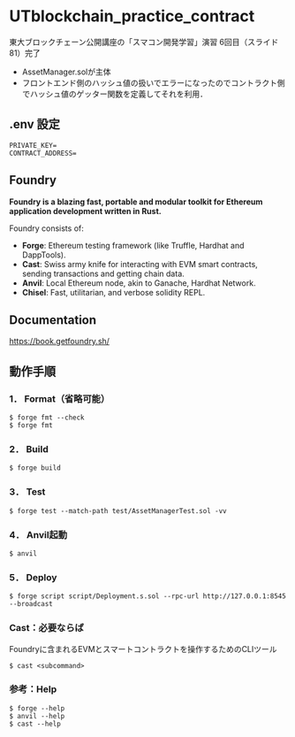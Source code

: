 # UTblockchain_practice_contract
東大ブロックチェーン公開講座の「スマコン開発学習」演習 6回目（スライド81）完了

- AssetManager.solが主体
- フロントエンド側のハッシュ値の扱いでエラーになったのでコントラクト側でハッシュ値のゲッター関数を定義してそれを利用．
  
## .env 設定

```
PRIVATE_KEY=
CONTRACT_ADDRESS= 
```

## Foundry

**Foundry is a blazing fast, portable and modular toolkit for Ethereum application development written in Rust.**

Foundry consists of:

-   **Forge**: Ethereum testing framework (like Truffle, Hardhat and DappTools).
-   **Cast**: Swiss army knife for interacting with EVM smart contracts, sending transactions and getting chain data.
-   **Anvil**: Local Ethereum node, akin to Ganache, Hardhat Network.
-   **Chisel**: Fast, utilitarian, and verbose solidity REPL.

## Documentation

https://book.getfoundry.sh/

## 動作手順

### 1． Format（省略可能）

```shell
$ forge fmt --check
$ forge fmt
```

### 2． Build

```shell
$ forge build
```

### 3． Test

```shell
$ forge test --match-path test/AssetManagerTest.sol -vv
```

### 4． Anvil起動

```shell
$ anvil
```

### 5． Deploy

```shell
$ forge script script/Deployment.s.sol --rpc-url http://127.0.0.1:8545 --broadcast
```

### Cast：必要ならば
Foundryに含まれるEVMとスマートコントラクトを操作するためのCLIツール

```shell
$ cast <subcommand>
```

### 参考：Help

```shell
$ forge --help
$ anvil --help
$ cast --help
```
